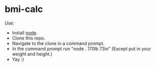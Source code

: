 bmi-calc
========

Use:
- Install [node](http://nodejs.org/download).
- Clone this repo.
- Navigate to the clone in a command prompt.
- In the command prompt run "node . 170lb 73in" (Except put in your weight and height.)
- Yay :)
